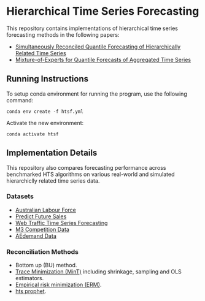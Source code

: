 # Hierarchical Time Series Forecasting

This repository contains implementations of hierarchical time series forecasting methods in the following papers:

- [Simultaneously Reconciled Quantile Forecasting of Hierarchically Related Time Series](https://arxiv.org/abs/2102.12612)
- [Mixture-of-Experts for Quantile Forecasts of Aggregated Time Series](https://arxiv.org/pdf/2112.11669.pdf)

## Running Instructions

To setup conda environment for running the program, use the following command:
```
conda env create -f htsf.yml
```
Activate the new environment:
```
conda activate htsf
```

## Implementation Details
This repository also compares forecasting performance across benchmarked HTS algorithms on various real-world and simulated hierarchiclly related time series data.

### Datasets
- [Australian Labour Force](https://www.abs.gov.au/ausstats/abs@.nsf/mf/6202.0)
- [Predict Future Sales](https://www.kaggle.com/c/competitive-data-science-predict-future-sales/data)
- [Web Traffic Time Series Forecasting](https://www.kaggle.com/c/web-traffic-time-series-forecasting)
- [M3 Competition Data](https://forecasters.org/resources/time-series-data/m3-competition/)
- [AEdemand Data](https://cran.r-project.org/web/packages/thief/thief.pdf)

### Reconciliation Methods
- Bottom up (BU) method.
- [Trace Minimization (MinT)](https://robjhyndman.com/papers/MinT.pdf) including shrinkage, sampling and OLS estimators.
- [Empirical risk minimization (ERM)](https://souhaib-bentaieb.com/papers/2019_kdd_hts_reg.pdf).
- [hts prophet](https://github.com/CollinRooney12/htsprophet).